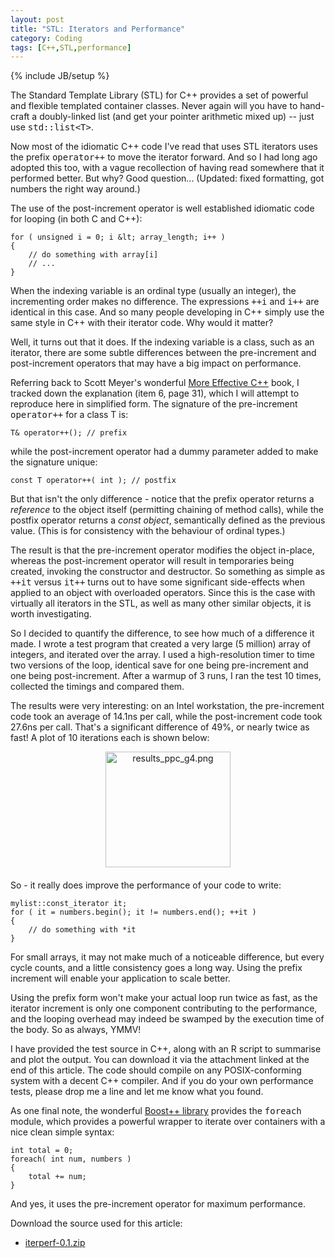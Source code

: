 ```yaml
---
layout: post
title: "STL: Iterators and Performance"
category: Coding
tags: [C++,STL,performance]
---
```

{% include JB/setup %}

The Standard Template Library (STL) for C++ provides a set of powerful and flexible templated container classes.  Never again will you have to hand-craft a doubly-linked list (and get your pointer arithmetic mixed up) -- just use <tt>std::list&lt;T&gt;</tt>.

Now most of the idiomatic C++ code I've read that uses STL iterators uses the prefix <tt>operator++</tt> to move the iterator forward.  And so I had long ago adopted this too, with a vague recollection of having read somewhere that it performed better.  But why?  Good question... (Updated: fixed formatting, got numbers the right way around.)

The use of the post-increment operator is well established idiomatic code for looping (in both C and C++):

	for ( unsigned i = 0; i &lt; array_length; i++ )
	{
		// do something with array[i]
		// ...
	}

When the indexing variable is an ordinal type (usually an integer), the incrementing order makes no difference.  The expressions <tt>++i</tt> and <tt>i++</tt> are identical in this case.  And so many people developing in C++ simply use the same style in C++ with their iterator code.  Why would it matter?

Well, it turns out that it does.  If the indexing variable is a class, such as an iterator, there are some subtle differences between the pre-increment and post-increment operators that may have a big impact on performance.

Referring back to Scott Meyer's wonderful <a href="http://www.amazon.com/More-Effective-C%2B%2B-Addison-Wesley-Professional/dp/020163371X/ref=pd_bbs_sr_1/002-4241626-5806441?ie=UTF8&s=books&qid=1190249817&sr=8-1">More Effective C++</a> book, I tracked down the explanation (item 6, page 31), which I will attempt to reproduce here in simplified form.  The signature of the pre-increment <tt>operator++</tt> for a class T is:

	T& operator++(); // prefix

while the post-increment operator had a dummy parameter added to make the signature unique:

	const T operator++( int ); // postfix

But that isn't the only difference - notice that the prefix operator returns a <i>reference</i> to the object itself (permitting chaining of method calls), while the postfix operator returns a <i>const object</i>, semantically defined as the previous value.  (This is for consistency with the behaviour of ordinal types.)

The result is that the pre-increment operator modifies the object in-place, whereas the post-increment operator will result in temporaries being created, invoking the constructor and destructor.  So something as simple as <tt>++it</tt> versus <tt>it++</tt> turns out to have some significant side-effects when applied to an object with overloaded operators.  Since this is the case with virtually all iterators in the STL, as well as many other similar objects, it is worth investigating.

So I decided to quantify the difference, to see how much of a difference it made.  I wrote a test program that created a very large (5 million) array of integers, and iterated over the array.  I used a high-resolution timer to time two versions of the loop, identical save for one being pre-increment and one being post-increment.  After a warmup of 3 runs, I ran the test 10 times, collected the timings and compared them.

The results were very interesting: on an Intel workstation, the pre-increment code took an average of 14.1ns per call, while the post-increment code took 27.6ns per call.  That's a significant difference of 49%, or nearly twice as fast!  A plot of 10 iterations each is shown below:

<img src="http://antonym.org/assets_c/2009/05/results_ppc_g4-thumb-200x185.png" width="200" height="185" alt="results_ppc_g4.png" class="mt-image-center" style="text-align: center; display: block; margin: 0 auto 20px;" />

So - it really does improve the performance of your code to write:

	mylist::const_iterator it;
	for ( it = numbers.begin(); it != numbers.end(); ++it )
	{
		// do something with *it
	}

For small arrays, it may not make much of a noticeable difference, but every cycle counts, and a little consistency goes a long way.  Using the prefix increment will enable your application to scale better.

Using the prefix form won't make your actual loop run twice as fast, as the iterator increment is only one component contributing to the performance, and the looping overhead may indeed be swamped by the execution time of the body.  So as always, YMMV!

I have provided the test source in C++, along with an R script to summarise and plot the output.  You can download it via the attachment linked at the end of this article.  The code should compile on any POSIX-conforming system with a decent C++ compiler.  And if you do your own performance tests, please drop me a line and let me know what you found.

As one final note, the wonderful <a href="http://www.boost.org/">Boost++ library</a> provides the <tt>foreach</tt> module, which provides a powerful wrapper to iterate over containers with a nice clean simple syntax:

	int total = 0;
	foreach( int num, numbers )
	{
		total += num;
	}

And yes, it uses the pre-increment operator for maximum performance.

Download the source used for this article:

 * <a href="http://antonym.org/iterperf/iterperf-0.1.zip">iterperf-0.1.zip</a>
